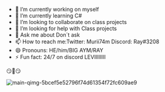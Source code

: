 - 🔭 I’m currently working on myself
- 🌱 I’m currently learning C#
- 👯 I’m looking to collaborate on class projects
- 🤔 I’m looking for help with Class projects
- 💬 Ask me about Don´t ask 
- 📫 How to reach me:Twitter: Murii74m Discord: Ray#3208
- 😄 Pronouns: HE/him/BIG AYM/RAY
- ⚡ Fun fact: 24/7 on discord LEVIIIIIIII

:smirk::purple_heart::smirk:

![main-qimg-5bcef5e52796f74d61354f72fc609ae9](https://user-images.githubusercontent.com/94465437/185073843-4aac47e5-6c00-4606-94f2-58ed1d13ff4e.gif)








